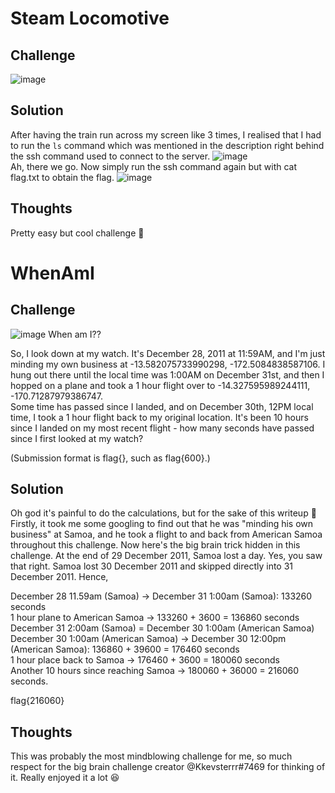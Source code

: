 # Steam Locomotive
## Challenge
![image](https://user-images.githubusercontent.com/63440532/166413192-68dd9911-455b-468b-82a7-22689f5da727.png)
## Solution
After having the train run across my screen like 3 times, I realised that I had to run the `ls` command which was mentioned in the description right behind the ssh command used to connect to the server.
![image](https://user-images.githubusercontent.com/63440532/166413993-eb75c666-e4aa-420f-8c01-1f1891dca318.png)\
Ah, there we go. Now simply run the ssh command again but with cat flag.txt to obtain the flag.
![image](https://user-images.githubusercontent.com/63440532/166414071-9f2dec9e-ddaa-45e0-bdc2-addc3114cd5d.png)
## Thoughts
Pretty easy but cool challenge 🚅

# WhenAmI
## Challenge
![image](https://user-images.githubusercontent.com/63440532/166414390-db29906a-01c5-46f5-a356-425c6f1fd33c.png)
When am I??

So, I look down at my watch. It's December 28, 2011 at 11:59AM, and I'm just minding my own business at -13.582075733990298, -172.5084838587106.
I hung out there until the local time was 1:00AM on December 31st, and then I hopped on a plane and took a 1 hour flight over to -14.327595989244111, -170.71287979386747.\
Some time has passed since I landed, and on December 30th, 12PM local time, I took a 1 hour flight back to my original location.
It's been 10 hours since I landed on my most recent flight - how many seconds have passed since I first looked at my watch?

(Submission format is flag{<number of seconds goes here>}, such as flag{600}.)
## Solution 
Oh god it's painful to do the calculations, but for the sake of this writeup 🤧
Firstly, it took me some googling to find out that he was "minding his own business" at Samoa, and he took a flight to and back from American Samoa throughout this challenge.
Now here's the big brain trick hidden in this challenge. At the end of 29 December 2011, Samoa lost a day. Yes, you saw that right. Samoa lost 30 December 2011 and skipped directly into 31 December 2011. Hence,

December 28 11.59am (Samoa) -> December 31 1:00am (Samoa): 133260 seconds\
1 hour plane to American Samoa -> 133260 + 3600 = 136860 seconds\
December 31 2:00am (Samoa) = December 30 1:00am (American Samoa)\
December 30 1:00am (American Samoa) -> December 30 12:00pm (American Samoa): 136860 + 39600 = 176460 seconds\
1 hour place back to Samoa -> 176460 + 3600 = 180060 seconds\
Another 10 hours since reaching Samoa -> 180060 + 36000 = 216060 seconds.

flag{216060}
## Thoughts
This was probably the most mindblowing challenge for me, so much respect for the big brain challenge creator @Kkevsterrr#7469 for thinking of it. Really enjoyed it a lot 😆
